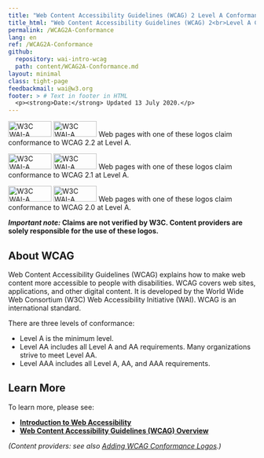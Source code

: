 ```yaml
---
title: "Web Content Accessibility Guidelines (WCAG) 2 Level A Conformance"
title_html: "Web Content Accessibility Guidelines (WCAG) 2<br>Level A Conformance"
permalink: /WCAG2A-Conformance
lang: en
ref: /WCAG2A-Conformance
github:
  repository: wai-intro-wcag
  path: content/WCAG2A-Conformance.md
layout: minimal
class: tight-page
feedbackmail: wai@w3.org
footer: > # Text in footer in HTML
  <p><strong>Date:</strong> Updated 13 July 2020.</p>
---
```


  <p><img src="https://www.w3.org/WAI/WCAG22/wcag2.2A-blue-v.png" alt="W3C WAI-A WCAG 2.2" width="88" height="32"> <img src="https://www.w3.org/WAI/WCAG22/wcag2.2A-v.png" alt="W3C WAI-A WCAG 2.2" width="88" height="32"> Web pages with one of these logos claim conformance to WCAG 2.2 at Level A.</p>
  <p><img src="https://www.w3.org/WAI/wcag21/wcag2.1A-blue-v.png" alt="W3C WAI-A WCAG 2.1" width="88" height="32"> <img src="https://www.w3.org/WAI/wcag21/wcag2.1A-v.png" alt="W3C WAI-A WCAG 2.1" width="88" height="32"> Web pages with one of these logos claim conformance to WCAG 2.1 at Level A.</p>
  <p><img src="https://www.w3.org/WAI/wcag2A-blue.png" alt="W3C WAI-A WCAG 2.0" width="88" height="32"> <img src="https://www.w3.org/WAI/wcag2A.png" alt="W3C WAI-A WCAG 2.0" width="88" height="32"> Web pages with one of these logos claim conformance to WCAG 2.0 at Level A.</p>
  <p><strong><em>Important note:</em> Claims are not verified by W3C. Content providers are solely responsible for the use of these logos.</strong></p>
  <h2>About WCAG</h2>
  <p>Web Content Accessibility Guidelines (WCAG) explains how to make web content more accessible to people with disabilities. WCAG covers web sites, applications, and other digital content. It is developed by the World Wide Web Consortium (W3C) Web Accessibility Initiative (WAI). WCAG is an international standard.</p>
  <p>There are three levels of conformance:</p>
  <ul>
    <li>Level A is the minimum level.</li>
    <li>Level AA includes all Level A and AA requirements. Many organizations strive to meet Level AA.</li>
    <li>Level AAA includes all Level A, AA, and AAA requirements.</li>
  </ul>
  <h2>Learn More</h2>
  <p>To learn more, please see:</p>
  <ul>
    <li><strong><a href="https://www.w3.org/WAI/fundamentals/accessibility-intro/" rel="nofollow">Introduction to Web Accessibility</a></strong></li>
    <li><strong><a href="https://www.w3.org/WAI/standards-guidelines/wcag/" rel="nofollow">Web Content Accessibility Guidelines (WCAG) Overview</a></strong></li>
  </ul>
  <p><em>(Content providers: see also <a href="https://www.w3.org/WAI/standards-guidelines/wcag/conformance-logos" rel="nofollow">Adding WCAG Conformance Logos</a>.)</em></p>

